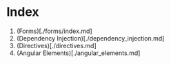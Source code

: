 # Index

1. (Forms)[./forms/index.md]
1. (Dependency Injection)[./dependency_injection.md]
1. (Directives)[./directives.md]
1. (Angular Elements)[./angular_elements.md]
